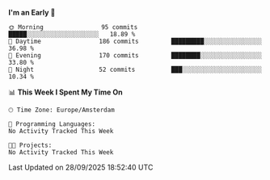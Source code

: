 <!--START_SECTION:waka-->
**I'm an Early 🐤** 

```text
🌞 Morning                95 commits          █████░░░░░░░░░░░░░░░░░░░░   18.89 % 
🌆 Daytime                186 commits         █████████░░░░░░░░░░░░░░░░   36.98 % 
🌃 Evening                170 commits         ████████░░░░░░░░░░░░░░░░░   33.80 % 
🌙 Night                  52 commits          ███░░░░░░░░░░░░░░░░░░░░░░   10.34 % 
```


📊 **This Week I Spent My Time On** 

```text
🕑︎ Time Zone: Europe/Amsterdam

💬 Programming Languages: 
No Activity Tracked This Week

🐱‍💻 Projects: 
No Activity Tracked This Week
```


 Last Updated on 28/09/2025 18:52:40 UTC
<!--END_SECTION:waka-->
